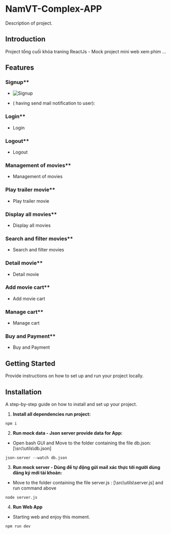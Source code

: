 # NamVT-Complex-APP

Description of project.

## Introduction

Project tổng cuối khóa traning ReactJs - Mock project mini web xem phim ...

## Features
### Signup**
- ![Signup]('https://live.staticflickr.com/65535/53393553818_afba193a57_m.jpg')

-  ( having send mail notification to user): 
 
### Login**
- Login
### Logout**
- Logout
### Management of movies**
- Management of movies
### Play trailer movie**
- Play trailer movie
### Display all movies**
- Display all movies
### Search and filter movies**
- Search and filter movies
### Detail movie**
- Detail movie
### Add movie cart**
- Add movie cart
### Manage cart**
- Manage cart
### Buy and Payment**
- Buy and Payment
## Getting Started

Provide instructions on how to set up and run your project locally.

## Installation

A step-by-step guide on how to install and set up your project.
1. **Install all dependencies run project:**
```
npm i
```

2. **Run mock data - Json server provide data for App:**
- Open bash GUI and Move to the folder containing the file db.json: [\src\utils\db.json]

```
json-server --watch db.json
```

3. **Run mock server  - Dùng để tự động gửi mail xác thực tới người dùng đăng ký mới tài khoản:**
- Move to the folder containing the file server.js : [\src\utils\server.js] and run command above

```
node server.js
```
4. **Run Web App**
- Starting web and enjoy this moment.
```
npm run dev
```